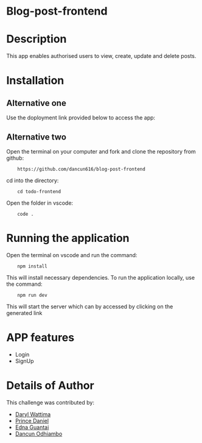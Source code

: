 # Blog-post-frontend

# Description
This app enables authorised users to view, create, update and delete posts.

# Installation
## Alternative one
Use the doployment link provided below to access the app:


## Alternative two
Open the terminal on your computer and fork and clone the repository from github:

        https://github.com/dancun616/blog-post-frontend
cd into the directory:

        cd todo-frontend

Open the folder in vscode:

        code .
    
# Running the application 
Open the terminal on vscode and run the command:

        npm install

This will install necessary dependencies.
To run the application locally, use the command:

        npm run dev

This will start the server which can by accessed by clicking on the generated link

# APP features
- Login
- SignUp

# Details of Author
 This challenge was contributed by:
- [Daryl Wattima](https://github.com/Wattima)
- [Prince Daniel](https://github.com/prince475)
- [Edna Guantai](https://github.com/Edna1996)
- [Dancun Odhiambo](https://www.github.com/dancun616)

